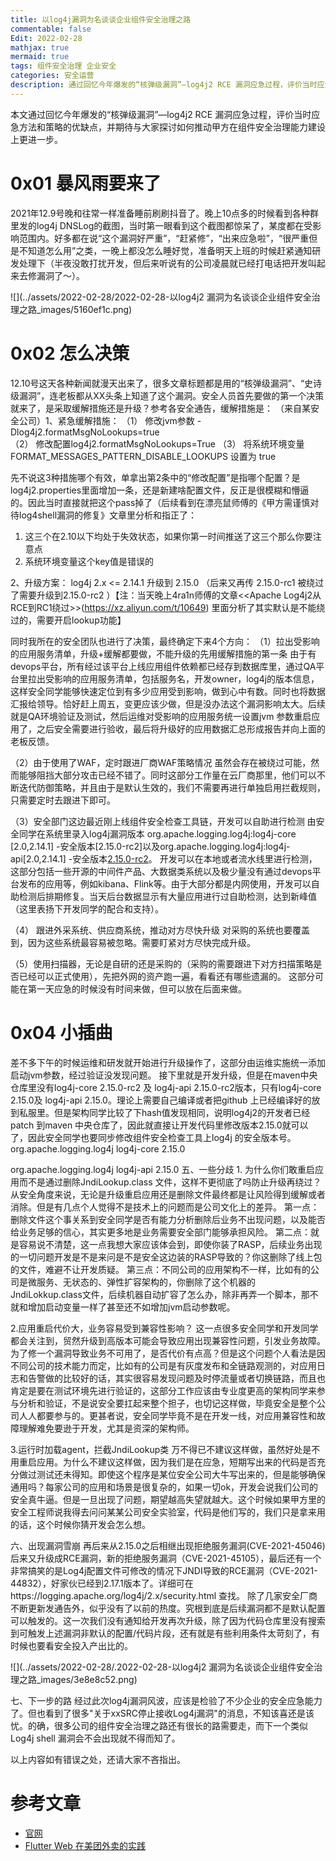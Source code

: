 ```yaml
---
title: 以log4j漏洞为名谈谈企业组件安全治理之路
commentable: false
Edit: 2022-02-28
mathjax: true
mermaid: true
tags: 组件安全治理 企业安全
categories: 安全运营
description: 通过回忆今年爆发的“核弹级漏洞”—log4j2 RCE 漏洞应急过程，评价当时应急方法和策略的优缺点，并期待与大家探讨如何推动甲方在组件安全治理能力建设上更进一步。
---
```


本文通过回忆今年爆发的“核弹级漏洞”—log4j2 RCE 漏洞应急过程，评价当时应急方法和策略的优缺点，并期待与大家探讨如何推动甲方在组件安全治理能力建设上更进一步。

# 0x01 暴风雨要来了

2021年12.9号晚和往常一样准备睡前刷刷抖音了。晚上10点多的时候看到各种群里发的log4j  DNSLog的截图，当时第一眼看到这个截图都惊呆了，某度都在受影响范围内。好多都在说“这个漏洞好严重”，“赶紧修”，“出来应急啦”，“很严重但是不知道怎么用”之类，一晚上都没怎么睡好觉，准备明天上班的时候赶紧通知研发处理下（半夜没敢打扰开发，但后来听说有的公司凌晨就已经打电话把开发叫起来去修漏洞了～）。

![](../assets/2022-02-28/2022-02-28-以log4j2 漏洞为名谈谈企业组件安全治理之路_images/5160ef1c.png)

# 0x02 怎么决策

12.10号这天各种新闻就漫天出来了，很多文章标题都是用的“核弹级漏洞”、“史诗级漏洞”，连老板都从XX头条上知道了这个漏洞。安全人员首先要做的第一个决策就来了，是采取缓解措施还是升级？参考各安全通告，缓解措施是：
（来自某安全公司）1、紧急缓解措施：
（1） 修改jvm参数 -Dlog4j2.formatMsgNoLookups=true     
（2） 修改配置log4j2.formatMsgNoLookups=True
（3） 将系统环境变量 FORMAT_MESSAGES_PATTERN_DISABLE_LOOKUPS 设置为 true

先不说这3种措施哪个有效，单拿出第2条中的“修改配置”是指哪个配置？是log4j2.properties里面增加一条，还是新建啥配置文件，反正是很模糊和懵逼的。因此当时直接就把这个pass掉了（后续看到在漂亮鼠师傅的《甲方需谨慎对待log4shell漏洞的修复》文章里分析和指正了：
1. 这三个在2.10以下均处于失效状态，如果你第一时间推送了这三个那么你要注意点
2. 系统环境变量这个key值是错误的

2、升级方案：
log4j 2.x <= 2.14.1 升级到 2.15.0 （后来又再传 2.15.0-rc1 被绕过了需要升级到2.15.0-rc2 ）【注：当天晚上4ra1n师傅的文章<<Apache Log4j2从RCE到RC1绕过>>(https://xz.aliyun.com/t/10649) 里面分析了其实默认是不能绕过的，需要开启lookup功能】

同时我所在的安全团队也进行了决策，最终确定下来4个方向：
（1）拉出受影响的应用服务清单，升级+缓解都要做，不能升级的先用缓解措施的第一条
由于有devops平台，所有经过该平台上线应用组件依赖都已经存到数据库里，通过QA平台里拉出受影响的应用服务清单，包括服务名，开发owner，log4j的版本信息，这样安全同学能够快速定位到有多少应用受到影响，做到心中有数。同时也将数据汇报给领导。恰好赶上周五，变更应该少做，但是没办法这个漏洞影响太大。后续就是QA环境验证及测试，然后运维对受影响的应用服务统一设置jvm 参数重启应用了，之后安全需要进行验收，最后将升级好的应用数据汇总形成报告并向上面的老板反馈。

（2）由于使用了WAF，定时跟进厂商WAF策略情况
虽然会存在被绕过可能，然而能够阻挡大部分攻击已经不错了。同时这部分工作量在云厂商那里，他们可以不断迭代防御策略，并且由于是默认生效的，我们不需要再进行单独启用拦截规则，只需要定时去跟进下即可。

（3）安全部门这边最近刚上线组件安全检查工具链，开发可以自助进行检测
由安全同学在系统里录入log4j漏洞版本 org.apache.logging.log4j:log4j-core [2.0,2.14.1] -安全版本[2.15.0-rc2]以及org.apache.logging.log4j:log4j-api[2.0,2.14.1] -安全版本[2.15.0-rc2](注：后续有个小插曲，又调整了安全版本为2.15.0)。
开发可以在本地或者流水线里进行检测，这部分包括一些开源的中间件产品、大数据类系统以及极少量没有通过devops平台发布的应用等，例如kibana、Flink等。由于大部分都是内网使用，开发可以自助检测后排期修复。当天后台数据显示有大量应用进行过自助检测，达到新峰值（这里表扬下开发同学的配合和支持）。

（4） 跟进外采系统、供应商系统，推动对方尽快升级
对采购的系统也要覆盖到，因为这些系统最容易被忽略。需要盯紧对方尽快完成升级。

（5）使用扫描器，无论是自研的还是采购的（采购的需要跟进下对方扫描策略是否已经可以正式使用），先把外网的资产跑一遍，看看还有哪些遗漏的。
这部分可能在第一天应急的时候没有时间来做，但可以放在后面来做。

# 0x04 小插曲
差不多下午的时候运维和研发就开始进行升级操作了，这部分由运维实施统一添加启动jvm参数，经过验证没发现问题。
接下里就是开发升级，但是在maven中央仓库里没有log4j-core 2.15.0-rc2 及 log4j-api  2.15.0-rc2版本，只有log4j-core 2.15.0及 log4j-api 2.15.0。理论上需要自己编译或者把github 上已经编译好的放到私服里。但是架构同学比较了下hash值发现相同，说明log4j2的开发者已经patch 到maven 中央仓库了，因此就直接让开发代码里修改版本2.15.0就可以了，因此安全同学也要同步修改组件安全检查工具上log4j 的安全版本号。
<dependency>
<groupId>org.apache.logging.log4j</groupId>
<artifactId>log4j-core</artifactId>
<version>2.15.0</version>
</dependency>

<dependency>
    <groupId>org.apache.logging.log4j</groupId>
    <artifactId>log4j-api</artifactId>
    <version>2.15.0</version>
</dependency>
五、一些分歧
 1. 为什么你们敢重启应用而不是通过删除JndiLookup.class 文件，这样不更彻底了吗防止升级再绕过？
      从安全角度来说，无论是升级重启应用还是删除文件最终都是让风险得到缓解或者消除。但是有几点个人觉得不是技术上的问题而是公司文化上的差异。
第一点：删除文件这个事关系到安全同学是否有能力分析删除后业务不出现问题，以及能否给业务足够的信心，其实更多地是业务需要安全部门能够承担风险。
第二点：就是容易说不清楚，这一点我想大家应该体会到，即使你装了RASP，后续业务出现的一切问题开发是不是来问是不是安全这边装的RASP导致的？你这删除了线上包的文件，难避不让开发质疑。
第三点：不同公司的应用架构不一样，比如有的公司是微服务、无状态的、弹性扩容架构的，你删除了这个机器的JndiLokkup.class文件，后续机器自动扩容了怎么办，除非再弄一个脚本，那不就和增加启动变量一样了甚至还不如增加jvm启动参数呢。

2.应用重启代价大，业务容易受到兼容性影响？
这一点很多安全同学和开发同学都会关注到，贸然升级到高版本可能会导致应用出现兼容性问题，引发业务故障。为了修一个漏洞导致业务不可用了，是否代价有点高？但是这个问题个人看法是因不同公司的技术能力而定，比如有的公司是有灰度发布和全链路观测的，对应用日志和告警做的比较好的话，其实很容易发现问题及时停流量或者切换链路，而且也肯定是要在测试环境先进行验证的，这部分工作应该由专业度更高的架构同学来参与分析和验证，不是说安全要扛起来整个担子，也切记这样做，毕竟安全是整个公司人人都要参与的。更甚者说，安全同学毕竟不是在开发一线，对应用兼容性和故障理解难免要逊于开发，尤其是资深的架构师。

3.运行时加载agent，拦截JndiLookup类
万不得已不建议这样做，虽然好处是不用重启应用。为什么不建议这样做，因为我们是在应急，短期写出来的代码是否充分做过测试还未得知。即使这个程序是某位安全公司大牛写出来的，但是能够确保通用吗？每家公司的应用和场景是很复杂的，如果一切ok，开发会说我们公司的安全真牛逼。但是一旦出现了问题，期望越高失望就越大。这个时候如果甲方里的安全工程师说我得去问问某某公司安全实验室，代码是他们写的，我们只是拿来用的话，这个时候你猜开发会怎么想。

六、出现漏洞雪崩
再后来从2.15.0之后相继出现拒绝服务漏洞(CVE-2021-45046)后来又升级成RCE漏洞，新的拒绝服务漏洞（CVE-2021-45105），最后还有一个非常搞笑的是Log4j配置文件可修改的情况下JNDI导致的RCE漏洞（CVE-2021-44832），好家伙已经到2.17.1版本了。详细可在https://logging.apache.org/log4j/2.x/security.html 查找。
除了几家安全厂商不断更新发通告外，似乎没有了以前的热度。究根到底是后续漏洞都不是默认配置可以触发的。这一次我们没有通知给开发再次升级，除了因为代码仓库里没有搜索到可触发上述漏洞非默认的配置/代码片段，还有就是有些利用条件太苛刻了，有时候也要看安全投入产出比的。

![](../assets/2022-02-28/.2022-02-28-以log4j2 漏洞为名谈谈企业组件安全治理之路_images/3e8e8c52.png)

七、下一步的路
经过此次log4j漏洞风波，应该是检验了不少企业的安全应急能力了。但也看到了很多"关于xxSRC停止接收Log4j漏洞"的消息，不知该喜还是该忧。的确，很多公司的组件安全治理之路还有很长的路需要走，而下一个类似Log4j shell 漏洞会不会出现就不得而知了。


以上内容如有错误之处，还请大家不吝指出。

# 参考文章
- [官网](https://flutter.dev)
- [Flutter Web 在美团外卖的实践](https://mp.weixin.qq.com/s/cJjKZCqc8UuzvEtxK1BJCw)
